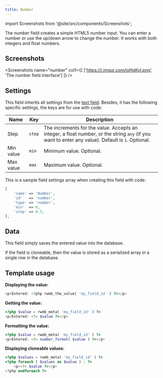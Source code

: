 ```yaml
---
title: Number
---
```


import Screenshots from '@site/src/components/Screenshots';

The number field creates a simple HTML5 number input. You can enter a number or use the up/down arrow to change the number. It works with both integers and float numbers.

## Screenshots

<Screenshots name="number" col1={[
    ['https://i.imgur.com/ioHgKyI.png', 'The number field interface']
]} />

## Settings

This field inherits all settings from the [text field](/fields/text/). Besides, it has the following specific settings, the keys are for use with code:

Name | Key | Description
--- | --- | ---
Step | `step` | The increments for the value. Accepts an integer, a float number, or the string `any` (if you want to enter any value). Default is `1`. Optional.
Min value | `min` | Minimum value. Optional.
Max value | `max` | Maximum value. Optional.

This is a sample field settings array when creating this field with code:

```php
[
    'name' => 'Number',
    'id'   => 'number',
    'type' => 'number',
    'min'  => 0,
    'step' => 0.5,
],
```

## Data

This field simply saves the entered value into the database.

If the field is cloneable, then the value is stored as a serialized array in a single row in the database.

## Template usage

**Displaying the value:**

```php
<p>Entered: <?php rwmb_the_value( 'my_field_id' ) ?></p>
```

**Getting the value:**

```php
<?php $value = rwmb_meta( 'my_field_id' ) ?>
<p>Entered: <?= $value ?></p>
```

**Formatting the value:**

```php
<?php $value = rwmb_meta( 'my_field_id' ) ?>
<p>Entered: <?= number_format( $value ) ?></p>
```

**Displaying cloneable values:**

```php
<?php $values = rwmb_meta( 'my_field_id' ) ?>
<?php foreach ( $values as $value ) : ?>
    <p><?= $value ?></p>
<?php endforeach ?>
```
